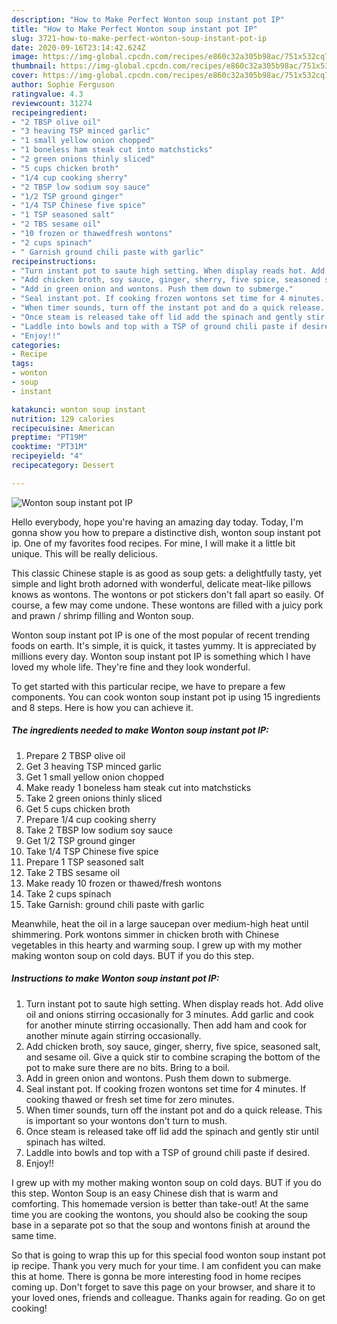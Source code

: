 ```yaml
---
description: "How to Make Perfect Wonton soup instant pot IP"
title: "How to Make Perfect Wonton soup instant pot IP"
slug: 3721-how-to-make-perfect-wonton-soup-instant-pot-ip
date: 2020-09-16T23:14:42.624Z
image: https://img-global.cpcdn.com/recipes/e860c32a305b98ac/751x532cq70/wonton-soup-instant-pot-ip-recipe-main-photo.jpg
thumbnail: https://img-global.cpcdn.com/recipes/e860c32a305b98ac/751x532cq70/wonton-soup-instant-pot-ip-recipe-main-photo.jpg
cover: https://img-global.cpcdn.com/recipes/e860c32a305b98ac/751x532cq70/wonton-soup-instant-pot-ip-recipe-main-photo.jpg
author: Sophie Ferguson
ratingvalue: 4.3
reviewcount: 31274
recipeingredient:
- "2 TBSP olive oil"
- "3 heaving TSP minced garlic"
- "1 small yellow onion chopped"
- "1 boneless ham steak cut into matchsticks"
- "2 green onions thinly sliced"
- "5 cups chicken broth"
- "1/4 cup cooking sherry"
- "2 TBSP low sodium soy sauce"
- "1/2 TSP ground ginger"
- "1/4 TSP Chinese five spice"
- "1 TSP seasoned salt"
- "2 TBS sesame oil"
- "10 frozen or thawedfresh wontons"
- "2 cups spinach"
- " Garnish ground chili paste with garlic"
recipeinstructions:
- "Turn instant pot to saute high setting. When display reads hot. Add olive oil and onions stirring occasionally for 3 minutes. Add garlic and cook for another minute stirring occasionally. Then add ham and cook for another minute again stirring occasionally."
- "Add chicken broth, soy sauce, ginger, sherry, five spice, seasoned salt, and sesame oil. Give a quick stir to combine scraping the bottom of the pot to make sure there are no bits. Bring to a boil."
- "Add in green onion and wontons. Push them down to submerge."
- "Seal instant pot. If cooking frozen wontons set time for 4 minutes. If cooking thawed or fresh set time for zero minutes."
- "When timer sounds, turn off the instant pot and do a quick release. This is important so your wontons don&#39;t turn to mush."
- "Once steam is released take off lid add the spinach and gently stir until spinach has wilted."
- "Laddle into bowls and top with a TSP of ground chili paste if desired."
- "Enjoy!!"
categories:
- Recipe
tags:
- wonton
- soup
- instant

katakunci: wonton soup instant 
nutrition: 129 calories
recipecuisine: American
preptime: "PT19M"
cooktime: "PT31M"
recipeyield: "4"
recipecategory: Dessert

---
```



![Wonton soup instant pot IP](https://img-global.cpcdn.com/recipes/e860c32a305b98ac/751x532cq70/wonton-soup-instant-pot-ip-recipe-main-photo.jpg)

Hello everybody, hope you're having an amazing day today. Today, I'm gonna show you how to prepare a distinctive dish, wonton soup instant pot ip. One of my favorites food recipes. For mine, I will make it a little bit unique. This will be really delicious.

This classic Chinese staple is as good as soup gets: a delightfully tasty, yet simple and light broth adorned with wonderful, delicate meat-like pillows knows as wontons. The wontons or pot stickers don&#39;t fall apart so easily. Of course, a few may come undone. These wontons are filled with a juicy pork and prawn / shrimp filling and Wonton soup.

Wonton soup instant pot IP is one of the most popular of recent trending foods on earth. It's simple, it is quick, it tastes yummy. It is appreciated by millions every day. Wonton soup instant pot IP is something which I have loved my whole life. They're fine and they look wonderful.


To get started with this particular recipe, we have to prepare a few components. You can cook wonton soup instant pot ip using 15 ingredients and 8 steps. Here is how you can achieve it.

<!--inarticleads1-->

##### The ingredients needed to make Wonton soup instant pot IP:

1. Prepare 2 TBSP olive oil
1. Get 3 heaving TSP minced garlic
1. Get 1 small yellow onion chopped
1. Make ready 1 boneless ham steak cut into matchsticks
1. Take 2 green onions thinly sliced
1. Get 5 cups chicken broth
1. Prepare 1/4 cup cooking sherry
1. Take 2 TBSP low sodium soy sauce
1. Get 1/2 TSP ground ginger
1. Take 1/4 TSP Chinese five spice
1. Prepare 1 TSP seasoned salt
1. Take 2 TBS sesame oil
1. Make ready 10 frozen or thawed/fresh wontons
1. Take 2 cups spinach
1. Take  Garnish: ground chili paste with garlic


Meanwhile, heat the oil in a large saucepan over medium-high heat until shimmering. Pork wontons simmer in chicken broth with Chinese vegetables in this hearty and warming soup. I grew up with my mother making wonton soup on cold days. BUT if you do this step. 

<!--inarticleads2-->

##### Instructions to make Wonton soup instant pot IP:

1. Turn instant pot to saute high setting. When display reads hot. Add olive oil and onions stirring occasionally for 3 minutes. Add garlic and cook for another minute stirring occasionally. Then add ham and cook for another minute again stirring occasionally.
1. Add chicken broth, soy sauce, ginger, sherry, five spice, seasoned salt, and sesame oil. Give a quick stir to combine scraping the bottom of the pot to make sure there are no bits. Bring to a boil.
1. Add in green onion and wontons. Push them down to submerge.
1. Seal instant pot. If cooking frozen wontons set time for 4 minutes. If cooking thawed or fresh set time for zero minutes.
1. When timer sounds, turn off the instant pot and do a quick release. This is important so your wontons don&#39;t turn to mush.
1. Once steam is released take off lid add the spinach and gently stir until spinach has wilted.
1. Laddle into bowls and top with a TSP of ground chili paste if desired.
1. Enjoy!!


I grew up with my mother making wonton soup on cold days. BUT if you do this step. Wonton Soup is an easy Chinese dish that is warm and comforting. This homemade version is better than take-out! At the same time you are cooking the wontons, you should also be cooking the soup base in a separate pot so that the soup and wontons finish at around the same time. 

So that is going to wrap this up for this special food wonton soup instant pot ip recipe. Thank you very much for your time. I am confident you can make this at home. There is gonna be more interesting food in home recipes coming up. Don't forget to save this page on your browser, and share it to your loved ones, friends and colleague. Thanks again for reading. Go on get cooking!
